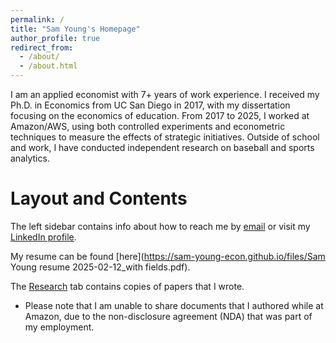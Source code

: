 ```yaml
---
permalink: /
title: "Sam Young's Homepage"
author_profile: true
redirect_from: 
  - /about/
  - /about.html
---
```


I am an applied economist with 7+ years of work experience.  I received my Ph.D. in Economics from UC San Diego in 2017, with my dissertation focusing on the economics of education.  From 2017 to 2025, I worked at Amazon/AWS, using both controlled experiments and econometric techniques to measure the effects of strategic initiatives.  Outside of school and work, I have conducted independent research on baseball and sports analytics.

Layout and Contents
======
The left sidebar contains info about how to reach me by [email](mailto:sam.young21@gmail.com) or visit my [LinkedIn profile](https://www.linkedin.com/in/sam-young-5115519/).

My resume can be found [here](https://sam-young-econ.github.io/files/Sam Young resume 2025-02-12_with fields.pdf).

The [Research](https://sam-young-econ.github.io/research/) tab contains copies of papers that I wrote.
* Please note that I am unable to share documents that I authored while at Amazon, due to the non-disclosure agreement (NDA) that was part of my employment.